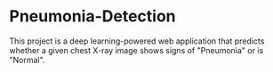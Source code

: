 # Pneumonia-Detection
This project is a deep learning-powered web application that predicts whether a given chest X-ray image shows signs of "Pneumonia" or is "Normal". 
